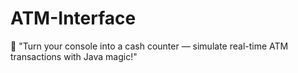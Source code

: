 # ATM-Interface
🏧 "Turn your console into a cash counter — simulate real-time ATM transactions with Java magic!"

